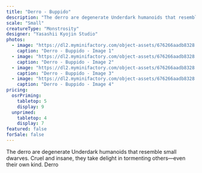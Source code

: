 ```yaml
---
title: "Derro - Buppido"
description: "The derro are degenerate Underdark humanoids that resemble small dwarves. Cruel and insane, they take delight in tormenting others—even their own kind. Derro"
scale: "Small"
creatureType: "Monstrosity"
designer: "Yasashii Kyojin Studio"
photos:
  - image: "https://dl2.myminifactory.com/object-assets/676266aadb8328.34637213/images/720X720-Derro_Buppido_PS.jpg"
    caption: "Derro - Buppido - Image 1"
  - image: "https://dl2.myminifactory.com/object-assets/676266aadb8328.34637213/images/720X720-Derro_Buppido_C.jpg"
    caption: "Derro - Buppido - Image 2"
  - image: "https://dl2.myminifactory.com/object-assets/676266aadb8328.34637213/images/720X720-Derro_Buppido_SCALE.jpg"
    caption: "Derro - Buppido - Image 3"
  - image: "https://dl2.myminifactory.com/object-assets/676266aadb8328.34637213/images/720X720-Derro_Buppido_B.jpg"
    caption: "Derro - Buppido - Image 4"
pricing:
  osrPriming:
    tabletop: 5
    display: 9
  unprimed:
    tabletop: 4
    display: 7
featured: false
forSale: false
---
```


The derro are degenerate Underdark humanoids that resemble small dwarves. Cruel and insane, they take delight in tormenting others—even their own kind. Derro